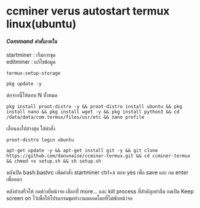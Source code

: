 # ccminer verus autostart termux linux(ubuntu)

#### *Command คำสั่งภายใน*<br>
startminer : เริ่มการขุด <br>
editminer  : แก้ไขข้อมูล<br>

```
termux-setup-storage
```
```
pkg update -y
```
ต่อจากนี้ให้ตอบ N ทั้งหมด

```
pkg install proot-distro -y && proot-distro install ubuntu && pkg install nano && pkg install wget -y && pkg install python3 && cd /data/data/com.termux/files/usr/etc && nano profile
```

เลื่อนลงไปล่างสุด ใส่คำสั่ง
```
proot-distro login ubuntu
```

```
apt-get update -y && apt-get install git -y && git clone https://github.com/danunaise/ccminer-termux.git && cd ccminer-termux && chmod +x setup.sh && sh setup.sh
```

หลังเปิด bash.bashrc
เพิ่มคำสั่ง startminer
ctrl+x ตอบ yes เพื่อ save และ กด enter เพื่อออก

หลังทำเสร็จให้ กดค้างที่หน้าจอ เลือกที่ more... และ kill process
ที่สำคัญอย่าลืม กดเปิด Keep screen on ไว้เพื่อให้โปรแกรมขุดทำงานตลอดโดยที่ไม่พักหน้าจอ
